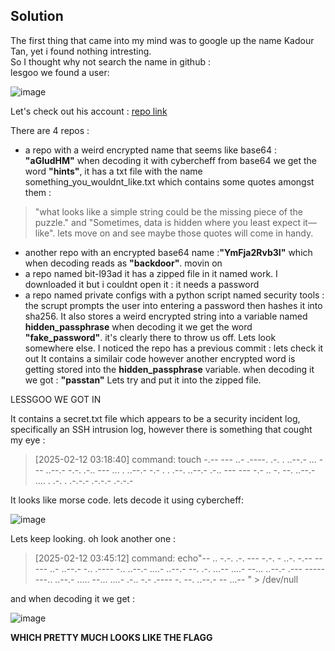 ## Solution     
The first thing that came into my mind was to google up the name Kadour Tan, yet i found nothing intresting.   
So I thought why not search the name in github :   
lesgoo we found a user:        

![image](https://github.com/user-attachments/assets/175259a9-0bb2-43c5-a9dc-50571687c8c4)        
    
Let's check out his account : [repo link ](https://github.com/kadourtan)    
     
There are 4 repos : 
- a repo with a weird encrypted name that seems like base64 : **"aGludHM"** when decoding it with cybercheff from base64 we get the word **"hints"**, it has a txt file with the name something_you_wouldnt_like.txt which contains some quotes amongst them :
> "what looks like a simple string could be the missing piece of the puzzle." and "Sometimes, data is hidden where you least expect it—like". lets move on and see maybe those quotes will come in handy.       
- another repo with an encrypted base64 name :**"YmFja2Rvb3I"** which when decoding reads as **"backdoor"**. movin on
- a repo named bit-l93ad it has a zipped file in it named work. I downloaded it but i couldnt open it : it needs a password
- a repo named private configs with a python script named security tools : the scrupt prompts the user into entering a password then hashes it into sha256. It also stores a weird encrypted string into a variable named **hidden_passphrase** 
  when decoding it we get the word **"fake_password"**. it's clearly there to throw us off.
  Lets look somewhere else. I noticed the repo has a previous commit : lets check it out
  It contains a similair code however another encrypted word is getting stored into the **hidden_passphrase** variable. when decoding it we got : **"passtan"**
  Lets try and put it into the zipped file.
     
LESSGOO WE GOT IN
      
It contains a secret.txt file which appears to be a security incident log, specifically an SSH intrusion log, however there is something that cought my eye :
  > [2025-02-12 03:18:40] command: touch -.-- --- ..- .----. .-. . ..--.- ... --- ..--.- -.-. .-.. --- ... . ..--.- -.- . . .--. ..--.- .-.. --- --- -.- .. -. --. ..--.- .... . .-. . .-.-.- .-.-.- .-.-.-
  > 
It looks like morse code. lets decode it using cybercheff:            
      
![image](https://github.com/user-attachments/assets/d0571038-9531-4a4b-80eb-548f38473025)
       
Lets keep looking. oh look another one :
  >    [2025-02-12 03:45:12] command: echo"-- .. -.-. .-. --- -.-. - ..-.  -.-- ----- ..- ..--.- -.. .---- -.. ..--.- ....- ..--.- --. .-. ...-- ....- --... ..--.- .--- ----- ---.. ..--.- ..... --... ....- .-.. -.- .---- -. --. ..--.- -- ...-- " > /dev/null       
                    
and when decoding it we get :            
   
![image](https://github.com/user-attachments/assets/c8022e5d-ae01-461e-a5a1-a444b641c59e)

**WHICH PRETTY MUCH LOOKS LIKE THE FLAGG**


